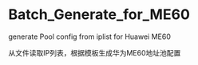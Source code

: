 # Batch_Generate_for_ME60
generate Pool config from iplist for Huawei ME60

从文件读取IP列表，根据模板生成华为ME60地址池配置
